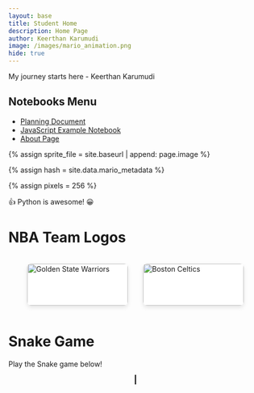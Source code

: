 ```yaml
---
layout: base
title: Student Home 
description: Home Page
author: Keerthan Karumudi
image: /images/mario_animation.png
hide: true
---
```


My journey starts here - Keerthan Karumudi

## Notebooks Menu

- [Planning Document](planning_document.ipynb)
- [JavaScript Example Notebook](javascript_example.ipynb)
- [About Page](about_page.ipynb)


<!-- Liquid:  statements -->

<!-- Include submenu from _includes to top of pages -->

<!--- Concatenation of site URL to frontmatter image  --->
{% assign sprite_file = site.baseurl | append: page.image %}
<!--- Has is a list variable containing mario metadata for sprite --->
{% assign hash = site.data.mario_metadata %}  
<!--- Size width/height of Sprit images --->
{% assign pixels = 256 %}

<!--- HTML for page contains <p> tag named "Mario" and class properties for a "sprite"  -->

<p id="mario" class="sprite"></p>
  
<!--- Embedded Cascading Style Sheet (CSS) rules, 
        define how HTML elements look 
--->
<style>

  /*CSS style rules for the id and class of the sprite...
  */
  .sprite {
    height: {{pixels}}px;
    width: {{pixels}}px;
    background-image: url('{{sprite_file}}');
    background-repeat: no-repeat;
  }

  /*background position of sprite element
  */
  #mario {
    background-position: calc({{animations[0].col}} * {{pixels}} * -1px) calc({{animations[0].row}} * {{pixels}}* -1px);
  }
</style>

<!--- Embedded executable code--->
<script>
  ////////// convert YML hash to javascript key:value objects /////////

  var mario_metadata = {}; //key, value object
  {% for key in hash %}  
  
  var key = "{{key | first}}"  //key
  var values = {} //values object
  values["row"] = {{key.row}}
  values["col"] = {{key.col}}
  values["frames"] = {{key.frames}}
  mario_metadata[key] = values; //key with values added

  {% endfor %}

  ////////// game object for player /////////

  class Mario {
    constructor(meta_data) {
      this.tID = null;  //capture setInterval() task ID
      this.positionX = 0;  // current position of sprite in X direction
      this.currentSpeed = 0;
      this.marioElement = document.getElementById("mario"); //HTML element of sprite
      this.pixels = {{pixels}}; //pixel offset of images in the sprite, set by liquid constant
      this.interval = 100; //animation time interval
      this.obj = meta_data;
      this.marioElement.style.position = "absolute";
    }

    animate(obj, speed) {
      let frame = 0;
      const row = obj.row * this.pixels;
      this.currentSpeed = speed;

      this.tID = setInterval(() => {
        const col = (frame + obj.col) * this.pixels;
        this.marioElement.style.backgroundPosition = `-${col}px -${row}px`;
        this.marioElement.style.left = `${this.positionX}px`;

        this.positionX += speed;
        frame = (frame + 1) % obj.frames;

        const viewportWidth = window.innerWidth;
        if (this.positionX > viewportWidth - this.pixels) {
          document.documentElement.scrollLeft = this.positionX - viewportWidth + this.pixels;
        }
      }, this.interval);
    }

    startWalking() {
      this.stopAnimate();
      this.animate(this.obj["Walk"], 3);
    }

    startRunning() {
      this.stopAnimate();
      this.animate(this.obj["Run1"], 6);
    }

    startPuffing() {
      this.stopAnimate();
      this.animate(this.obj["Puff"], 0);
    }

    startCheering() {
      this.stopAnimate();
      this.animate(this.obj["Cheer"], 0);
    }

    startFlipping() {
      this.stopAnimate();
      this.animate(this.obj["Flip"], 0);
    }

    startResting() {
      this.stopAnimate();
      this.animate(this.obj["Rest"], 0);
    }

    stopAnimate() {
      clearInterval(this.tID);
    }
  }

  const mario = new Mario(mario_metadata);

  ////////// event control /////////

  window.addEventListener("keydown", (event) => {
    if (event.key === "ArrowRight") {
      event.preventDefault();
      if (event.repeat) {
        mario.startCheering();
      } else {
        if (mario.currentSpeed === 0) {
          mario.startWalking();
        } else if (mario.currentSpeed === 3) {
          mario.startRunning();
        }
      }
    } else if (event.key === "ArrowLeft") {
      event.preventDefault();
      if (event.repeat) {
        mario.stopAnimate();
      } else {
        mario.startPuffing();
      }
    }
  });

  //touch events that enable animations
  window.addEventListener("touchstart", (event) => {
    event.preventDefault(); // prevent default browser action
    if (event.touches[0].clientX > window.innerWidth / 2) {
      // move right
      if (currentSpeed === 0) { // if at rest, go to walking
        mario.startWalking();
      } else if (currentSpeed === 3) { // if walking, go to running
        mario.startRunning();
      }
    } else {
      // move left
      mario.startPuffing();
    }
  });

  //stop animation on window blur
  window.addEventListener("blur", () => {
    mario.stopAnimate();
  });

  //start animation on window focus
  window.addEventListener("focus", () => {
     mario.startFlipping();
  });

  //start animation on page load or page refresh
  document.addEventListener("DOMContentLoaded", () => {
    // adjust sprite size for high pixel density devices
    const scale = window.devicePixelRatio;
    const sprite = document.querySelector(".sprite");
    sprite.style.transform = `scale(${0.2 * scale})`;
    mario.startResting();
  });
</script>

👍 Python is awesome! 😀

# NBA Team Logos

<style>
    .logo-container {
        display: inline-block;
        margin: 20px;
        text-align: center;
    }
    .logo-container img {
        width: 200px;
        height: auto;
    }
    .logo-container p {
        font-size: 18px;
        font-weight: bold;
    }
</style>

<div style="display: flex; flex-wrap: wrap; justify-content: center; margin-top: 20px;">

  <!-- Golden State warriors logo -->
  <div style="background-color: white; border-radius: 8px; box-shadow: 0 4px 8px rgba(0, 0, 0, 0.1); margin: 15px; width: 200px; overflow: hidden; transition: transform 0.2s;">
      <img src="https://en.wikipedia.org/wiki/File:Golden_State_Warriors_logo.svg" alt="Golden State Warriors" style="width: 100%; height: auto;">
      <div style="padding: 10px; font-size: 18px; font-weight: bold; color: #555;">Golden State warriors</div>
  </div>

  <!--Boston Celtics logo -->
  <div style="background-color: white; border-radius: 8px; box-shadow: 0 4px 8px rgba(0, 0, 0, 0.1); margin: 15px; width: 200px; overflow: hidden; transition: transform 0.2s;">
      <img src="https://en.wikipedia.org/wiki/File:Boston_Celtics.svg" alt="Boston Celtics" style="width: 100%; height: auto;">
      <div style="padding: 10px; font-size: 18px; font-weight: bold; color: #555;">Boston Celtics</div>
  </div>

</div>

# Snake Game
Play the Snake game below!

<!-- HTML for the Snake Game -->
<div id="game-container" style="text-align: center;">
    <canvas id="gameCanvas" width="400" height="400" style="border:1px solid #000000;"></canvas>
</div>

<!-- JavaScript for Snake Game -->
<script>
    // JavaScript for Snake Game
    document.addEventListener('DOMContentLoaded', (event) => {
        const canvas = document.getElementById('gameCanvas');
        const ctx = canvas.getContext('2d');
        const box = 20; // Size of each square on the grid
        let snake = [{x: 9 * box, y: 10 * box}];
        let direction = 'RIGHT';
        let food = {
            x: Math.floor(Math.random() * 19 + 1) * box,
            y: Math.floor(Math.random() * 19 + 1) * box,
        };
        let score = 0;

        // Control the snake direction
        document.addEventListener('keydown', (event) => {
            if (event.key === 'ArrowLeft' && direction !== 'RIGHT') direction = 'LEFT';
            else if (event.key === 'ArrowUp' && direction !== 'DOWN') direction = 'UP';
            else if (event.key === 'ArrowRight' && direction !== 'LEFT') direction = 'RIGHT';
            else if (event.key === 'ArrowDown' && direction !== 'UP') direction = 'DOWN';
        });

        // Check collision
        function collision(head, array) {
            for (let i = 0; i < array.length; i++) {
                if (head.x === array[i].x && head.y === array[i].y) return true;
            }
            return false;
        }

        // Draw the game
        function draw() {
            ctx.clearRect(0, 0, canvas.width, canvas.height);
            for (let i = 0; i < snake.length; i++) {
                ctx.fillStyle = (i === 0) ? 'green' : 'white';
                ctx.fillRect(snake[i].x, snake[i].y, box, box);
                ctx.strokeStyle = 'red';
                ctx.strokeRect(snake[i].x, snake[i].y, box, box);
            }

            // Draw food
            ctx.fillStyle = 'red';
            ctx.fillRect(food.x, food.y, box, box);

            // Old head position
            let snakeX = snake[0].x;
            let snakeY = snake[0].y;

            // Direction movement
            if (direction === 'LEFT') snakeX -= box;
            if (direction === 'UP') snakeY -= box;
            if (direction === 'RIGHT') snakeX += box;
            if (direction === 'DOWN') snakeY += box;

            // If snake eats food
            if (snakeX === food.x && snakeY === food.y) {
                score++;
                food = {
                    x: Math.floor(Math.random() * 19 + 1) * box,
                    y: Math.floor(Math.random() * 19 + 1) * box,
                };
            } else {
                // Remove tail
                snake.pop();
            }

            // New head
            const newHead = {x: snakeX, y: snakeY};

            // Game over
            if (
                snakeX < 0 ||
                snakeY < 0 ||
                snakeX >= canvas.width ||
                snakeY >= canvas.height ||
                collision(newHead, snake)
            ) {
                clearInterval(game);
                alert('Game Over! Your score is: ' + score);
                return;
            }

            snake.unshift(newHead);
            // Draw the score
            ctx.fillStyle = 'black';
            ctx.font = '20px Arial';
            ctx.fillText('Score: ' + score, 10, canvas.height - 10);
        }

        // Start the game
        const game = setInterval(draw, 100);
    });
</script>



